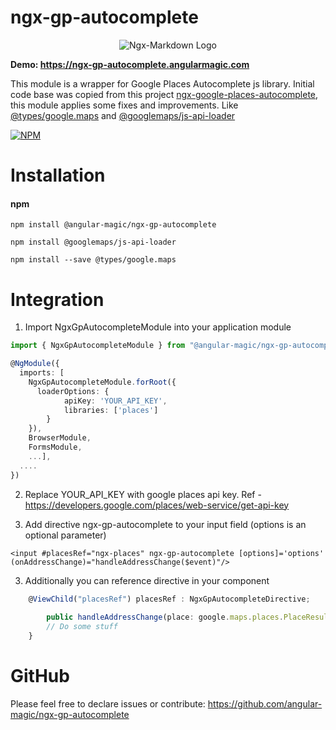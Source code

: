 # ngx-gp-autocomplete
<p align="center">
  <img alt="Ngx-Markdown Logo" src="https://ngx-validator.angularmagic.com/assets/cover.png">
</p>

**Demo: https://ngx-gp-autocomplete.angularmagic.com**

This module is a wrapper for Google Places Autocomplete js library. Initial code base was copied from this project
[ngx-google-places-autocomplete](https://www.npmjs.com/package/ngx-google-places-autocomplete), this module applies some fixes and improvements.
Like [@types/google.maps](https://www.npmjs.com/package/@types/google.maps) and [@googlemaps/js-api-loader](https://www.npmjs.com/package/@googlemaps/js-api-loader)

[![NPM](https://nodei.co/npm/@angular-magic/ngx-gp-autocomplete.png)](https://nodei.co/npm/@angular-magic/ngx-gp-autocomplete/)

# Installation
#### npm
```
npm install @angular-magic/ngx-gp-autocomplete
```

```
npm install @googlemaps/js-api-loader
```

```
npm install --save @types/google.maps
```


# Integration
1. Import NgxGpAutocompleteModule into your application module

```ts
import { NgxGpAutocompleteModule } from "@angular-magic/ngx-gp-autocomplete";

@NgModule({
  imports: [
    NgxGpAutocompleteModule.forRoot({ 
      loaderOptions: { 
            apiKey: 'YOUR_API_KEY',
            libraries: ['places']
        } 
    }),
    BrowserModule,
    FormsModule,
    ...],
  ....
})
```
2. Replace YOUR_API_KEY with google places api key. Ref - https://developers.google.com/places/web-service/get-api-key

2. Add directive ngx-gp-autocomplete to your input field (options is an optional parameter)
```
<input #placesRef="ngx-places" ngx-gp-autocomplete [options]='options' (onAddressChange)="handleAddressChange($event)"/>
```
3. Additionally you can reference directive in your component
```ts
    @ViewChild("placesRef") placesRef : NgxGpAutocompleteDirective;
    
        public handleAddressChange(place: google.maps.places.PlaceResult) {
        // Do some stuff
    }
```

# GitHub
Please feel free to declare issues or contribute: https://github.com/angular-magic/ngx-gp-autocomplete
